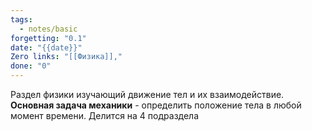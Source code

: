 ```yaml
---
tags:
  - notes/basic
forgetting: "0.1"
date: "{{date}}"
Zero links: "[[Физика]],"
done: "0"
---
```

Раздел физики изучающий движение тел и их взаимодействие. 
**Основная задача механики** - определить положение тела в любой момент времени. 
Делится на 4 подраздела
 



